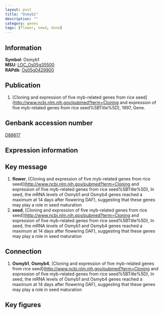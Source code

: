 ```yaml
---
layout: post
title: "Osmyb1"
description: ""
category: genes
tags: [flower, seed, Gene]
---
```


## Information
__Symbol__: Osmyb1  
__MSU__: [LOC_Os05g35500](http://rice.plantbiology.msu.edu/cgi-bin/ORF_infopage.cgi?orf=LOC_Os05g35500)  
__RAPdb__: [Os05g0429900](http://rapdb.dna.affrc.go.jp/viewer/gbrowse_details/irgsp1?name=Os05g0429900)  

## Publication
1. [Cloning and expression of five myb-related genes from rice seed](http://www.ncbi.nlm.nih.gov/pubmed?term=Cloning and expression of five myb-related genes from rice seed%5BTitle%5D), 1997, Gene.

## Genbank accession number
[D88617](http://www.ncbi.nlm.nih.gov/nuccore/D88617)  

## Expression information

## Key message
1. __flower__, [Cloning and expression of five myb-related genes from rice seed](http://www.ncbi.nlm.nih.gov/pubmed?term=Cloning and expression of five myb-related genes from rice seed%5BTitle%5D),  In seed, the mRNA levels of Osmyb1 and Osmyb4 genes reached a maximum at 14 days after flowering DAF), suggesting that these genes may play a role in seed maturation
2. __seed__, [Cloning and expression of five myb-related genes from rice seed](http://www.ncbi.nlm.nih.gov/pubmed?term=Cloning and expression of five myb-related genes from rice seed%5BTitle%5D),  In seed, the mRNA levels of Osmyb1 and Osmyb4 genes reached a maximum at 14 days after flowering DAF), suggesting that these genes may play a role in seed maturation

## Connection
1. __Osmyb1__, __Osmyb4__, [Cloning and expression of five myb-related genes from rice seed](http://www.ncbi.nlm.nih.gov/pubmed?term=Cloning and expression of five myb-related genes from rice seed%5BTitle%5D),  In seed, the mRNA levels of Osmyb1 and Osmyb4 genes reached a maximum at 14 days after flowering DAF), suggesting that these genes may play a role in seed maturation

## Key figures


